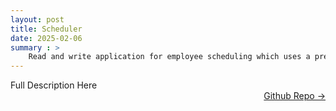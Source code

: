 ```yaml
---
layout: post
title: Scheduler
date: 2025-02-06
summary : >
    Read and write application for employee scheduling which uses a predefined schedule template to create a monthly calendar
---
```


Full Description Here <a href="https://github.com/dmeverly/Scheduler" style="display: block; text-align:right;" target = "_blank">  Github Repo -> </a>  